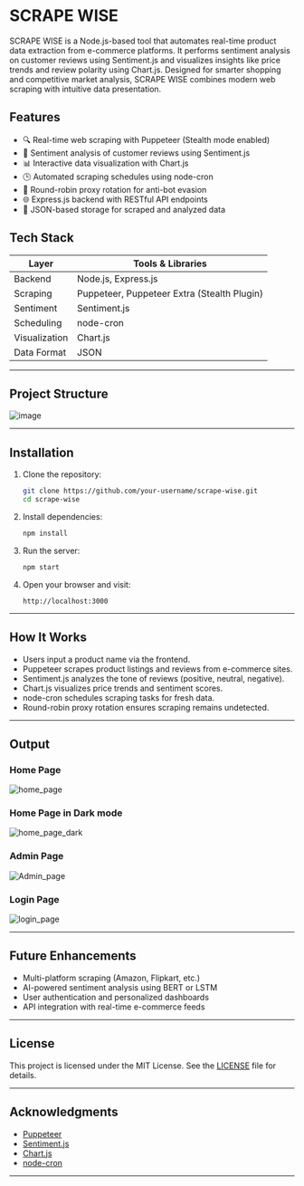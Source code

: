 # SCRAPE WISE

SCRAPE WISE is a Node.js-based tool that automates real-time product data extraction from e-commerce platforms. It performs sentiment analysis on customer reviews using Sentiment.js and visualizes insights like price trends and review polarity using Chart.js. Designed for smarter shopping and competitive market analysis, SCRAPE WISE combines modern web scraping with intuitive data presentation.

## Features

- 🔍 Real-time web scraping with Puppeteer (Stealth mode enabled)
- 💬 Sentiment analysis of customer reviews using Sentiment.js
- 📊 Interactive data visualization with Chart.js
- 🕒 Automated scraping schedules using node-cron
- 🔁 Round-robin proxy rotation for anti-bot evasion
- 🌐 Express.js backend with RESTful API endpoints
- 📁 JSON-based storage for scraped and analyzed data

## Tech Stack

| Layer         | Tools & Libraries                          |
|---------------|---------------------------------------------|
| Backend       | Node.js, Express.js                        |
| Scraping      | Puppeteer, Puppeteer Extra (Stealth Plugin)|
| Sentiment     | Sentiment.js                               |
| Scheduling    | node-cron                                  |
| Visualization | Chart.js                                   |
| Data Format   | JSON                                       |
___

## Project Structure

![image](https://github.com/user-attachments/assets/ccc838a7-c05a-40eb-b819-6f9fccc250d9)
___

## Installation

1. Clone the repository:
   ```bash
   git clone https://github.com/your-username/scrape-wise.git
   cd scrape-wise
   ```

2. Install dependencies:
   ```bash
   npm install
   ```

3. Run the server:
   ```bash
   npm start
   ```

4. Open your browser and visit:
   ```
   http://localhost:3000
   ```

 ___
## How It Works

- Users input a product name via the frontend.
- Puppeteer scrapes product listings and reviews from e-commerce sites.
- Sentiment.js analyzes the tone of reviews (positive, neutral, negative).
- Chart.js visualizes price trends and sentiment scores.
- node-cron schedules scraping tasks for fresh data.
- Round-robin proxy rotation ensures scraping remains undetected.
___
## Output
### Home Page
![home_page](https://github.com/user-attachments/assets/68fafaf3-8db2-4a91-aacd-ce41797660c5)
### Home Page in Dark mode
![home_page_dark](https://github.com/user-attachments/assets/b86e17e5-3dcb-41fe-8b8b-2b04e11dcf57)
### Admin Page
![Admin_page](https://github.com/user-attachments/assets/466b85e7-3a3e-48e3-8522-da3690c2c055)
### Login Page
![login_page](https://github.com/user-attachments/assets/eb0b3c57-1ea8-4850-8bc3-7e11fabfba63)
___

## Future Enhancements

-  Multi-platform scraping (Amazon, Flipkart, etc.)
-  AI-powered sentiment analysis using BERT or LSTM
-  User authentication and personalized dashboards
-  API integration with real-time e-commerce feeds
___

## License

This project is licensed under the MIT License. See the [LICENSE](LICENSE) file for details.
___

## Acknowledgments

- [Puppeteer](https://pptr.dev/)
- [Sentiment.js](https://github.com/thisandagain/sentiment)
- [Chart.js](https://www.chartjs.org/)
- [node-cron](https://www.npmjs.com/package/node-cron)

___

